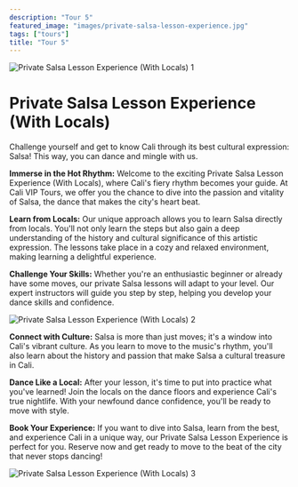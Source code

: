 ```yaml
---
description: "Tour 5"
featured_image: "images/private-salsa-lesson-experience.jpg"
tags: ["tours"]
title: "Tour 5"
---
```

![Private Salsa Lesson Experience (With Locals) 1](/images/private-salsa-lesson.jpg)

# Private Salsa Lesson Experience (With Locals)

Challenge yourself and get to know Cali through its best cultural expression: Salsa! This way, you can dance and mingle with us.

**Immerse in the Hot Rhythm:** Welcome to the exciting Private Salsa Lesson Experience (With Locals), where Cali's fiery rhythm becomes your guide. At Cali VIP Tours, we offer you the chance to dive into the passion and vitality of Salsa, the dance that makes the city's heart beat.

**Learn from Locals:** Our unique approach allows you to learn Salsa directly from locals. You'll not only learn the steps but also gain a deep understanding of the history and cultural significance of this artistic expression. The lessons take place in a cozy and relaxed environment, making learning a delightful experience.

**Challenge Your Skills:** Whether you're an enthusiastic beginner or already have some moves, our private Salsa lessons will adapt to your level. Our expert instructors will guide you step by step, helping you develop your dance skills and confidence.

![Private Salsa Lesson Experience (With Locals) 2](/images/private-salsa-lesson-2.jpg)

**Connect with Culture:** Salsa is more than just moves; it's a window into Cali's vibrant culture. As you learn to move to the music's rhythm, you'll also learn about the history and passion that make Salsa a cultural treasure in Cali.

**Dance Like a Local:** After your lesson, it's time to put into practice what you've learned! Join the locals on the dance floors and experience Cali's true nightlife. With your newfound dance confidence, you'll be ready to move with style.

**Book Your Experience:** If you want to dive into Salsa, learn from the best, and experience Cali in a unique way, our Private Salsa Lesson Experience is perfect for you. Reserve now and get ready to move to the beat of the city that never stops dancing!

![Private Salsa Lesson Experience (With Locals) 3](/images/private-salsa-lesson-3.jpg)
